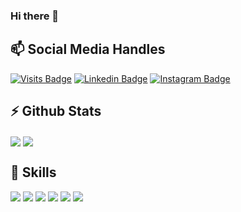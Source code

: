 ### Hi there 👋
<h2>📫 Social Media Handles</h2>

[![Visits Badge](https://badges.pufler.dev/visits/DeepikaNegi06/DeepikaNegi06)](https:DeepikaNegi06.dev)
[![Linkedin Badge](https://img.shields.io/badge/Linkedin-Profile-informational?style=flat&logo=instagram&logoColor=white&color=0D76A8)](https://www.linkedin.com/in/deepika-negi-02732920a/)
[![Instagram Badge](https://img.shields.io/badge/Instagram-Profile-informational?style=flat&logo=instagram&logoColor=white&color=0D76A8)](https://www.instagram.com/deepika_negii/)
 
 <h2>⚡ Github Stats</h2>

<img align="center" src="https://github-readme-stats.vercel.app/api/top-langs/?username=DeepikaNegi06&theme=dark" />
<img align="center" src="https://github-readme-stats.vercel.app/api/?username=DeepikaNegi06&theme=dark" />

<h2>💬 Skills</h2>

![](https://img.shields.io/badge/Code-Python-informational?style=flat&logo=python&logoColor=white&color=4AB197)
![](https://img.shields.io/badge/Code-C++-informational?style=flat&logo=c++&logoColor=white&color=4AB197)
![](https://img.shields.io/badge/Code-Java-informational?style=flat&logo=java&logoColor=white&color=4AB197)
![](https://img.shields.io/badge/Code-Django-informational?style=flat&logo=django&logoColor=white&color=4AB197)
![](https://img.shields.io/badge/Editor-VisualStudio-informational?style=flat&logo=visualstudio&logoColor=white&color=4AB197)
![](https://img.shields.io/badge/Editor-Adobe-informational?style=flat&logo=adobe&logoColor=white&color=4AB197)
